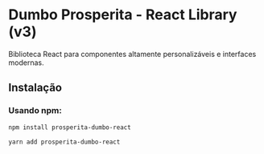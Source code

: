 # Dumbo Prosperita - React Library (v3)

Biblioteca React para componentes altamente personalizáveis e interfaces modernas.

## Instalação

### Usando npm:

```bash
npm install prosperita-dumbo-react
```
```bash
yarn add prosperita-dumbo-react
```
